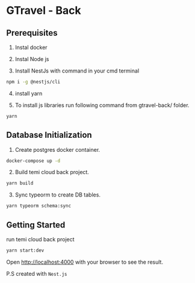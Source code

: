 # GTravel - Back

## Prerequisites

1. Instal docker

2. Instal Node js

3. Install NestJs with command in your cmd terminal

```bash
npm i -g @nestjs/cli
```

4. install yarn

5. To install js libraries run following command from gtravel-back/ folder.

```bash
yarn
```

## Database Initialization

1. Create postgres docker container.

```bash
docker-compose up -d
```

2. Build temi cloud back project.

```bash
yarn build
```

3. Sync typeorm to create DB tables.

```bash
yarn typeorm schema:sync
```

<!-- TODO: add dummy data initialized instruction -->

## Getting Started

run temi cloud back project

```bash
yarn start:dev
```

Open [http://localhost:4000](http://localhost:4000) with your browser to see the result.

P.S created with `Nest.js`

